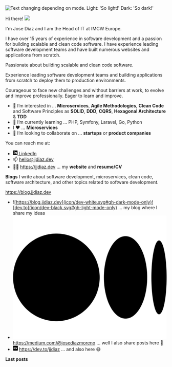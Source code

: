 <picture>
  <source media="(prefers-color-scheme: dark)" srcset="https://raw.githubusercontent.com/stefanjudis/github-light-dark-image-example/main/dark.png">
  <img alt="Text changing depending on mode. Light: 'So light!' Dark: 'So dark!'" src="https://raw.githubusercontent.com/stefanjudis/github-light-dark-image-example/main/light.png">
</picture>


Hi there! <a href="https://jjdiaz.dev/" rel="nofollow" data-target="animated-image.originalLink"><img src="https://media.giphy.com/media/hvRJCLFzcasrR4ia7z/giphy.gif" width="5%" style="display: inline-block;" data-target="animated-image.originalImage"></a>

I'm Jose Diaz and I am the Head of IT at IMCW Europe.

I have over 15 years of experience in software development and a passion for building scalable and clean code software. I have experience leading software development teams and have built numerous websites and applications from scratch.

Passionate about building scalable and clean code software.

Experience leading software development teams and building applications from scratch to deploy them to production environments.

Courageous to face new challenges and without barriers at work, to evolve and improve professionally. Eager to learn and improve.

- 👀 I’m interested in ... **Microservices**, **Agile Methodologies**, **Clean Code** and Software Principles as **SOLID**, **DDD**, **CQRS**, **Hexagonal Architecture** & **TDD**
- 🌱 I’m currently learning ... PHP, Symfony, Laravel, Go, Python
- I :heart: ... **Microservices**
- 💞️ I’m looking to collaborate on ... **startups** or **product companies**

You can reach me at:
- <a href="https://www.linkedin.com/in/josediazmoreno/" target="_blank"><img src="/icon/linkedin.svg" width="14px" alt="linkedin"> LinkedIn</a>
- 📫 <a href="mailto:hello@jjdiaz.dev" target="_blank">hello@jjdiaz.dev</a>
- 👨‍💻 https://jjdiaz.dev ... my **website** and **resume/CV**

**Blogs**
I write about software development, microservices, clean code, software architecture, and other topics related to software development.

<svg xmlns="http://www.w3.org/2000/svg" style="display: none;">
  <filter id="fff">
    <feFlood flood-color="white" result="floodOut" />
    <feComposite in="floodOut" in2="SourceGraphic" operator="in" result="compOut" />
    <feMerge>
      <feMergeNode in="compOut" />
      <feMergeNode in="SourceGraphic" />
    </feMerge>
  </filter>

https://blog.jjdiaz.dev

- ![https://blog.jjdiaz.dev](icon/dev-white.svg#gh-dark-mode-only)![dev.to](icon/dev-black.svg#gh-light-mode-only) ... my blog where I share my ideas
- <img src="/icon/medium-black.svg" alt="medium" style="background-color: #FFFFFF;"> https://medium.com/@josediazmoreno ... well I also share posts here :grimacing:
- <img src="/icon/dev.svg" width="15px" alt="dev.to"> https://dev.to/jjdiaz ... and also here :sweat_smile:

**Last posts**
<!--BLOG-POST-LIST:START-->
<!--BLOG-POST-LIST:END -->
